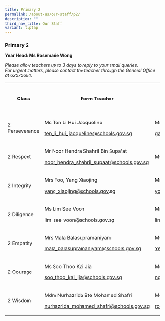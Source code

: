 ```yaml
---
title: Primary 2
permalink: /about-us/our-staff/p2/
description: ""
third_nav_title: Our Staff
variant: tiptap
---
```

<h3><strong>Primary 2</strong></h3>
<p><strong>Year Head:</strong>&nbsp;<strong>Ms Rosemarie Wong</strong>
</p>
<p><em>Please allow teachers up to 3 days to reply to your email queries.</em>&nbsp;
<br><em>For urgent matters, please contact the teacher through the General Office at 62575684.</em>
</p>
<table style="minWidth: 100px">
<colgroup>
<col>
<col>
<col>
<col>
</colgroup>
<tbody>
<tr>
<th rowspan="1" colspan="1">
<p>Class</p>
</th>
<th rowspan="1" colspan="1">
<p>Form Teacher</p>
</th>
<th rowspan="1" colspan="1">
<p>Form Teacher</p>
</th>
<th rowspan="1" colspan="1">
<p>Co-Form Teacher</p>
</th>
</tr>
<tr>
<td rowspan="1" colspan="1">
<p>2 Perseverance</p>
</td>
<td rowspan="1" colspan="1">
<p>Ms Ten Li Hui Jacqueline</p>
<p><a href="mailto:ten_li_hui_jacqueline@schools.gov.sg" rel="noopener noreferrer nofollow" target="_blank">ten_li_hui_jacqueline@schools.gov.sg</a>
</p>
<p></p>
<p></p>
</td>
<td rowspan="1" colspan="1">
<p>Mrs Madhan</p>
<p><a href="mailto:gayathri_ghandi@schools.gov.sg" rel="noopener noreferrer nofollow" target="_blank">gayathri_ghandi@schools.gov.sg</a>
</p>
<p></p>
</td>
<td rowspan="1" colspan="1">
<p></p>
</td>
</tr>
<tr>
<td rowspan="1" colspan="1">
<p>2 Respect</p>
</td>
<td rowspan="1" colspan="1">
<p>Mr Noor Hendra Shahril Bin Supa'at</p>
<p><a href="mailto:noor_hendra_shahril_supaat@schools.gov.sg" rel="noopener noreferrer nofollow" target="_blank">noor_hendra_shahril_supaat@schools.gov.sg</a>
</p>
<p></p>
</td>
<td rowspan="1" colspan="1">
<p>Ms Nyoe Hui Yee</p>
</td>
<td rowspan="1" colspan="1">
<p></p>
</td>
</tr>
<tr>
<td rowspan="1" colspan="1">
<p>2 Integrity</p>
</td>
<td rowspan="1" colspan="1">
<p>Mrs Foo, Yang Xiaojing</p>
<p><a href="mailto:yang_xiaojing@schools.gov" rel="noopener noreferrer nofollow" target="_blank">yang_xiaojing@schools.gov</a>.sg</p>
<p></p>
</td>
<td rowspan="1" colspan="1">
<p>Mr Jim Yong Chian Fei</p>
<p><a href="mailto:yong_chian_fei@schools.gov.sg" rel="noopener noreferrer nofollow" target="_blank">yong_chian_fei@schools.gov.sg</a>
</p>
<p></p>
</td>
<td rowspan="1" colspan="1">
<p></p>
</td>
</tr>
<tr>
<td rowspan="1" colspan="1">
<p>2 Diligence</p>
</td>
<td rowspan="1" colspan="1">
<p>Ms Lim See Voon</p>
<p><a href="mailto:lim_see_voon@schools.gov.sg" rel="noopener noreferrer nofollow" target="_blank">lim_see_voon@schools.gov.sg</a>
</p>
<p></p>
</td>
<td rowspan="1" colspan="1">
<p>Mrs Lim Shimin, Jasmine</p>
<p><a href="mailto:lim_shimin@schools.gov.sg" rel="noopener noreferrer nofollow" target="_blank">lim_shimin@schools.gov.sg</a>
</p>
<p></p>
<p></p>
</td>
<td rowspan="1" colspan="1">
<p></p>
</td>
</tr>
<tr>
<td rowspan="1" colspan="1">
<p>2 Empathy</p>
</td>
<td rowspan="1" colspan="1">
<p>Mrs Mala Balasupramaniyam</p>
<p><a href="mailto:mala_balasupramaniyam@schools.gov.sg" rel="noopener noreferrer nofollow" target="_blank">mala_balasupramaniyam@schools.gov.sg</a>
</p>
<p></p>
</td>
<td rowspan="1" colspan="1">
<p>Ms Yep Lee Yong</p>
<p><a href="mailto:Yep_Lee_Yong@schools.gov" rel="noopener noreferrer nofollow" target="_blank">Yep_Lee_Yong@schools.gov</a>.sg</p>
<p></p>
</td>
<td rowspan="1" colspan="1">
<p></p>
</td>
</tr>
<tr>
<td rowspan="1" colspan="1">
<p>2 Courage</p>
</td>
<td rowspan="1" colspan="1">
<p>Ms Soo Thoo Kai Jia</p>
<p><a href="mailto:soo_thoo_kai_jia@schools.gov.sg" rel="noopener noreferrer nofollow" target="_blank">soo_thoo_kai_jia@schools.gov.sg</a>
</p>
</td>
<td rowspan="1" colspan="1">
<p>Mdm Ng Kang Ping</p>
<p><a href="mailto:ng_kang_ping@schools.gov" rel="noopener noreferrer nofollow" target="_blank">ng_kang_ping@schools.gov.sg</a>
</p>
<p></p>
</td>
<td rowspan="1" colspan="1">
<p></p>
</td>
</tr>
<tr>
<td rowspan="1" colspan="1">
<p>2 Wisdom</p>
</td>
<td rowspan="1" colspan="1">
<p>Mdm Nurhazrida Bte Mohamed Shafri</p>
<p><a href="mailto:nurhazrida_mohamed_shafri@schools.gov.sg" rel="noopener noreferrer nofollow" target="_blank">nurhazrida_mohamed_shafri@schools.gov.sg</a>
</p>
<p></p>
<p></p>
</td>
<td rowspan="1" colspan="1">
<p>Mdm Roslindah Bte Buang Sidik</p>
<p></p>
<p><a href="mailto:roslindah_buang_sidik@schools.gov.sg" rel="noopener noreferrer nofollow" target="_blank">roslindah_buang_sidik@schools.gov.sg</a>
</p>
<p></p>
</td>
<td rowspan="1" colspan="1">
<p></p>
</td>
</tr>
</tbody>
</table>
<p></p>